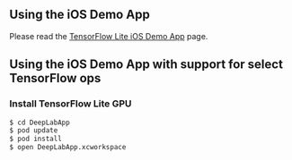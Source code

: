 ## Using the iOS Demo App

Please read the [TensorFlow Lite iOS Demo App](https://www.tensorflow.org/lite/demo_ios) page.

## Using the iOS Demo App with support for select TensorFlow ops

### Install TensorFlow Lite GPU
```sh
$ cd DeepLabApp
$ pod update
$ pod install
$ open DeepLabApp.xcworkspace
```
